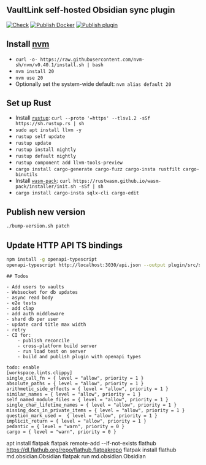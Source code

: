 ## VaultLink self-hosted Obsidian sync plugin

[![Check](https://github.com/schmelczer/obsidian-shared-sync/actions/workflows/check.yml/badge.svg)](https://github.com/schmelczer/obsidian-shared-sync/actions/workflows/check.yml)
[![Publish Docker](https://github.com/schmelczer/obsidian-shared-sync/actions/workflows/publish-docker.yml/badge.svg)](https://github.com/schmelczer/obsidian-shared-sync/actions/workflows/publish-docker.yml)
[![Publish plugin](https://github.com/schmelczer/obsidian-shared-sync/actions/workflows/publish-plugin.yml/badge.svg)](https://github.com/schmelczer/obsidian-shared-sync/actions/workflows/publish-plugin.yml)


## Install [nvm](https://github.com/nvm-sh/nvm)

- `curl -o- https://raw.githubusercontent.com/nvm-sh/nvm/v0.40.1/install.sh | bash`
- `nvm install 20`
- `nvm use 20`
- Optionally set the system-wide default: `nvm alias default 20`


## Set up Rust

- Install [`rustup`](https://rustup.rs): `curl --proto '=https' --tlsv1.2 -sSf https://sh.rustup.rs | sh`
- `sudo apt install llvm -y`
- `rustup self update`
- `rustup update`
- `rustup install nightly`
- `rustup default nightly`
- `rustup component add llvm-tools-preview`
- `cargo install cargo-generate cargo-fuzz cargo-insta rustfilt cargo-binutils`
- Install [`wasm-pack`](https://rustwasm.github.io/wasm-pack/installer): `curl https://rustwasm.github.io/wasm-pack/installer/init.sh -sSf | sh`
- `cargo install cargo-insta sqlx-cli cargo-edit`


## Publish new version 

```sh
./bump-version.sh patch
```


## Update HTTP API TS bindings

```sh 
npm install -g openapi-typescript
openapi-typescript http://localhost:3030/api.json --output plugin/src/services/types.ts
```

```
## Todos

- Add users to vaults
- Websocket for db updates
- async read body
- e2e tests
- add clap
- add auth middleware
- shard db per user
- update card title max width
- retry
- CI for:
    - publish reconcile
    - cross-platform build server
    - run load test on server
    - build and publish plugin with openapi types

todo: enable
[workspace.lints.clippy]
single_call_fn = { level = "allow", priority = 1 }
absolute_paths = { level = "allow", priority = 1 }
arithmetic_side_effects = { level = "allow", priority = 1 }
similar_names = { level = "allow", priority = 1 }
self_named_module_files = { level = "allow", priority = 1 }
single_char_lifetime_names = { level = "allow", priority = 1 }
missing_docs_in_private_items = { level = "allow", priority = 1 }
question_mark_used =  { level = "allow", priority = 1 }
implicit_return = { level = "allow", priority = 1 }
pedantic = { level = "warn", priority = 0 }
cargo = { level = "warn", priority = 0 }

```

apt install flatpak
flatpak remote-add --if-not-exists flathub https://dl.flathub.org/repo/flathub.flatpakrepo
flatpak install flathub md.obsidian.Obsidian
flatpak run md.obsidian.Obsidian
